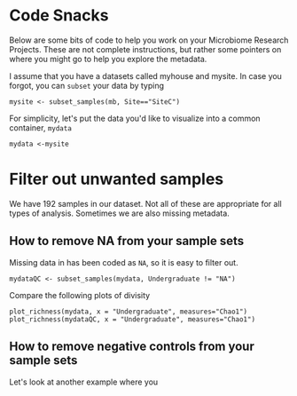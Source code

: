 # Code Snacks

Below are some bits of code to help you work on your Microbiome Research Projects. These are not complete instructions, but rather some pointers on where you might go to help you explore the metadata.


I assume that you have a datasets called myhouse and mysite. In case you forgot, you can `subset` your data by typing
```
mysite <- subset_samples(mb, Site=="SiteC")
```

For simplicity, let's put the data you'd like to visualize into a common container, `mydata`
```
mydata <-mysite
```

# Filter out unwanted samples

We have 192 samples in our dataset. Not all of these are appropriate for all types of analysis. Sometimes we are also missing metadata.

## How to remove NA from your sample sets

Missing data in has been coded as `NA`, so it is easy to filter out.
```
mydataQC <- subset_samples(mydata, Undergraduate != "NA")
```

Compare the following plots of divisity
```
plot_richness(mydata, x = "Undergraduate", measures="Chao1")
plot_richness(mydataQC, x = "Undergraduate", measures="Chao1")
```

## How to remove negative controls from your sample sets
Let's look at another example where you 
